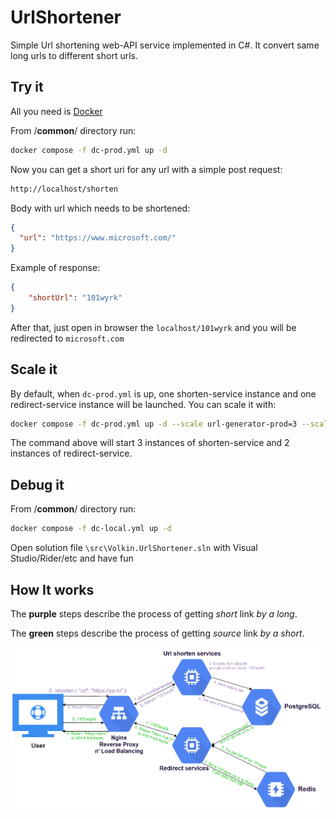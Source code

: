 # UrlShortener

Simple Url shortening web-API service implemented in C#. It convert same long urls to different short urls.

## Try it

All you need is [Docker](https://www.docker.com/products/docker-desktop/)

From /**common**/ directory run:

~~~bash
docker compose -f dc-prod.yml up -d
~~~

Now you can get a short uri for any url with a simple post request:

~~~bash
http://localhost/shorten
~~~

Body with url which needs to be shortened:

~~~json
{
  "url": "https://www.microsoft.com/"
}
~~~

Example of response:

~~~json
{
    "shortUrl": "101wyrk"
}
~~~

After that, just open in browser the `localhost/101wyrk` and you will be redirected to `microsoft.com`

## Scale it

By default, when `dc-prod.yml` is up, one shorten-service instance and one redirect-service instance will be launched. You can scale it with:

~~~bash
docker compose -f dc-prod.yml up -d --scale url-generator-prod=3 --scale url-redirector-prod=2
~~~

The command above will start 3 instances of shorten-service and 2 instances of redirect-service.

## Debug it

From /**common**/ directory run:

~~~bash
docker compose -f dc-local.yml up -d
~~~

Open solution file `\src\Volkin.UrlShortener.sln` with Visual Studio/Rider/etc and have fun

## How It works

The **purple** steps describe the process of getting *short* link *by a long*.

The **green** steps describe the process of getting *source* link *by a short*.

![architecture](https://raw.githubusercontent.com/V-Olk/UrlShortener/master/common/imgs/architecture.png)